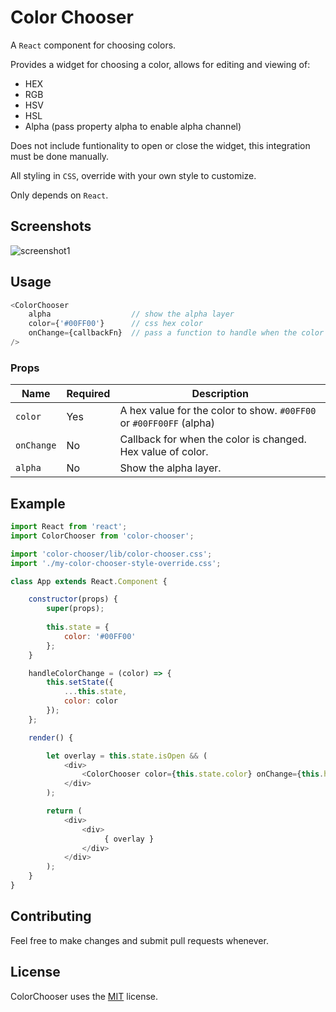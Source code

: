 # Color Chooser

A `React` component for choosing colors.  

Provides a widget for choosing a color, allows for editing and viewing of:
- HEX
- RGB
- HSV
- HSL
- Alpha (pass property alpha to enable alpha channel)  

Does not include funtionality to open or close the widget, this integration must be done manually.  

All styling in `CSS`, override with your own style to customize.  

Only depends on `React`.

## Screenshots
![screenshot1](https://raw.githubusercontent.com/obsius/color-chooser/master/doc/example.png "Example")

## Usage

```js
<ColorChooser
    alpha                  // show the alpha layer
	color={'#00FF00'}      // css hex color
	onChange={callbackFn}  // pass a function to handle when the color changes
/>
```

### Props

Name | Required | Description
-|-|-
`color` | Yes | A hex value for the color to show. `#00FF00` or `#00FF00FF` (alpha)
`onChange` | No | Callback for when the color is changed. Hex value of color.
`alpha` | No | Show the alpha layer.

## Example

```js
import React from 'react';
import ColorChooser from 'color-chooser';

import 'color-chooser/lib/color-chooser.css';
import './my-color-chooser-style-override.css';

class App extends React.Component {

    constructor(props) {
        super(props);
		
        this.state = {
            color: '#00FF00'
        };
    }

    handleColorChange = (color) => {
        this.setState({
            ...this.state,
            color: color
        });
    };

    render() {

        let overlay = this.state.isOpen && (
            <div>
                <ColorChooser color={this.state.color} onChange={this.handleColorChange} />
            </div>
        );

        return (
            <div>
                <div>
                     { overlay }
                </div>
            </div>
        );
    }
}
```

## Contributing
Feel free to make changes and submit pull requests whenever.


## License
ColorChooser uses the [MIT](https://opensource.org/licenses/MIT) license.